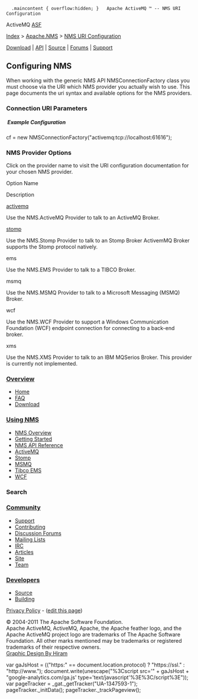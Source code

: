       .maincontent { overflow:hidden; }   Apache ActiveMQ ™ -- NMS URI Configuration 

ActiveMQ [ASF](http://www.apache.org)

[Index](index.html) > [Apache.NMS](apachenms.html) > [NMS URI Configuration](nms-uri-configuration.html)

[Download](download.html) | [API](nms-api.html) | [Source](source.html) | [Forums](http://activemq.apache.org/discussion-forums.html) | [Support](http://activemq.apache.org/support.html)

Configuring NMS
---------------

When working with the generic NMS API NMSConnectionFactory class you must choose via the URI which NMS provider you actually wish to use. This page documents the uri syntax and available options for the NMS providers.

### **Connection URI Parameters**

#####  Example Configuration

cf = new NMSConnectionFactory("activemq:tcp://localhost:61616");

### NMS Provider Options

Click on the provider name to visit the URI configuration documentation for your chosen NMS provider.

Option Name

Description

[activemq](activemq-uri-configuration.html)

Use the NMS.ActiveMQ Provider to talk to an ActiveMQ Broker.

[stomp](stomp-uri-configuration.html)

Use the NMS.Stomp Provider to talk to an Stomp Broker ActivemMQ Broker supports the Stomp protocol natively.

ems

Use the NMS.EMS Provider to talk to a TIBCO Broker.

msmq

Use the NMS.MSMQ Provider to talk to a Microsoft Messaging (MSMQ) Broker.

wcf

Use the NMS.WCF Provider to support a Windows Communication Foundation (WCF) endpoint connection for connecting to a back-end broker.

xms

Use the NMS.XMS Provider to talk to an IBM MQSerios Broker. This provider is currently not implemented.

### [Overview](overview.html)

*   [Home](index.html)
*   [FAQ](faq.html)
*   [Download](download.html)

### [Using NMS](using-nms.html)

*   [NMS Overview](apachenms.html)
*   [Getting Started](nms.html)
*   [NMS API Reference](nms-api.html)
*   [ActiveMQ](apachenmsactivemq.html)
*   [Stomp](apachenmsstomp.html)
*   [MSMQ](apachenmsmsmq.html)
*   [Tibco EMS](apachenmsems.html)
*   [WCF](apachenmswcf.html)

### Search

   

### [Community](community.html)

*   [Support](support.html)
*   [Contributing](http://activemq.apache.org/contributing.html)
*   [Discussion Forums](http://activemq.apache.org/discussion-forums.html)
*   [Mailing Lists](http://activemq.apache.org/mailing-lists.html)
*   [IRC](irc://irc.codehaus.org/activemq)
*   [Articles](articles.html)
*   [Site](site.html)
*   [Team](http://activemq.apache.org/team.html)

### [Developers](developers.html)

*   [Source](source.html)
*   [Building](building.html)

[Privacy Policy](http://activemq.apache.org/privacy-policy.html) \- ([edit this page](https://cwiki.apache.org/confluence/pages/editpage.action?pageId=25201638))

© 2004-2011 The Apache Software Foundation.  
Apache ActiveMQ, ActiveMQ, Apache, the Apache feather logo, and the Apache ActiveMQ project logo are trademarks of The Apache Software Foundation. All other marks mentioned may be trademarks or registered trademarks of their respective owners.  
[Graphic Design By Hiram](http://hiramchirino.com)

var gaJsHost = (("https:" == document.location.protocol) ? "https://ssl." : "http://www."); document.write(unescape("%3Cscript src='" + gaJsHost + "google-analytics.com/ga.js' type='text/javascript'%3E%3C/script%3E")); var pageTracker = \_gat.\_getTracker("UA-1347593-1"); pageTracker.\_initData(); pageTracker.\_trackPageview();